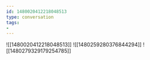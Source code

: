 ```yaml
---
id: 1480020412218048513
type: conversation
tags:
- 
---
```

![[1480020412218048513]]
![[1480259280376844294]]
![[1480279329179254785]]

